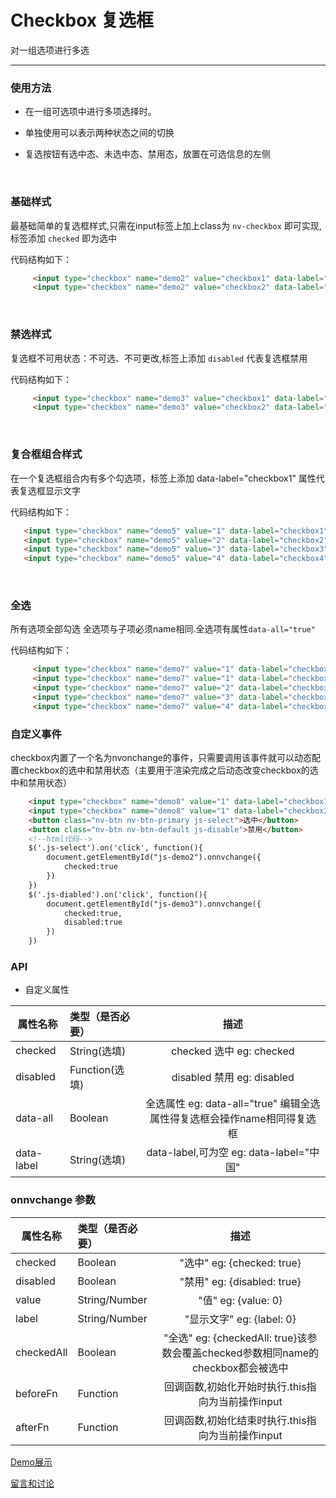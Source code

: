 # Checkbox 复选框

对一组选项进行多选

---

### 使用方法

+ 在一组可选项中进行多项选择时。

+ 单独使用可以表示两种状态之间的切换

+ 复选按钮有选中态、未选中态、禁用态，放置在可选信息的左侧

<br/>

### 基础样式

最基础简单的复选框样式,只需在input标签上加上class为 `nv-checkbox` 即可实现,标签添加 `checked` 即为选中

代码结构如下：

```html
     <input type="checkbox" name="demo2" value="checkbox1" data-label="label1" class="nv-checkbox">
     <input type="checkbox" name="demo2" value="checkbox2" data-label="label1" class="nv-checkbox" checked="true">
```

<br/>

### 禁选样式

复选框不可用状态：不可选、不可更改,标签上添加 `disabled` 代表复选框禁用

代码结构如下：

```html
     <input type="checkbox" name="demo3" value="checkbox1" data-label="label1" class="nv-checkbox" disabled>
     <input type="checkbox" name="demo3" value="checkbox2" data-label="label1" class="nv-checkbox" disabled checked>
```
<br/>

### 复合框组合样式

在一个复选框组合内有多个勾选项，标签上添加 data-label="checkbox1" 属性代表复选框显示文字

代码结构如下：

```html
   <input type="checkbox" name="demo5" value="1" data-label="checkbox1" class="nv-checkbox">
   <input type="checkbox" name="demo5" value="2" data-label="checkbox2" class="nv-checkbox" checked="true">
   <input type="checkbox" name="demo5" value="3" data-label="checkbox3" class="nv-checkbox" disabled="">
   <input type="checkbox" name="demo5" value="4" data-label="checkbox4" class="nv-checkbox" checked="true" disabled="">
```
<br/>

### 全选

所有选项全部勾选 全选项与子项必须name相同.全选项有属性`data-all="true"`

代码结构如下：

```html
     <input type="checkbox" name="demo7" value="1" data-label="checkbox1" class="nv-checkbox" data-all="true">
     <input type="checkbox" name="demo7" value="1" data-label="checkbox1.1" class="nv-checkbox">
     <input type="checkbox" name="demo7" value="2" data-label="checkbox1.2" class="nv-checkbox">
     <input type="checkbox" name="demo7" value="3" data-label="checkbox1.3" class="nv-checkbox">
     <input type="checkbox" name="demo7" value="4" data-label="checkbox1.4" class="nv-checkbox">
```

### 自定义事件

checkbox内置了一个名为nvonchange的事件，只需要调用该事件就可以动态配置checkbox的选中和禁用状态（主要用于渲染完成之后动态改变checkbox的选中和禁用状态）

```html
    <input type="checkbox" name="demo8" value="1" data-label="checkbox1" class="nv-checkbox" id="js-demo2">
    <input type="checkbox" name="demo8" value="1" data-label="checkbox2" class="nv-checkbox" id="js-demo3">
    <button class="nv-btn nv-btn-primary js-select">选中</button>
    <button class="nv-btn nv-btn-default js-disable">禁用</button>
    <!--html代码-->
    $('.js-select').on('click', function(){
        document.getElementById("js-demo2").onnvchange({
            checked:true
        })
    })
    $('.js-diabled').on('click', function(){
        document.getElementById("js-demo3").onnvchange({
            checked:true,
            disabled:true
        })
    })
```

### API

+ 自定义属性

| 属性名称  | 类型（是否必要）   |  描述  |
| --------    | :----- | :----:  |
| checked  | String(选填)   | checked 选中 eg: checked  |
| disabled  | Function(选填)   | disabled 禁用 eg: disabled |
| data-all  | Boolean  | 全选属性 eg: data-all="true" 编辑全选属性得复选框会操作name相同得复选框 |
| data-label  | String(选填)   | data-label,可为空 eg: data-label="中国"  |


### onnvchange 参数

| 属性名称  | 类型（是否必要）   |  描述  |
| --------    | :----- | :----:  |
| checked  | Boolean   | "选中" eg: {checked: true}  |
| disabled  | Boolean   | "禁用" eg: {disabled: true} |
| value  | String/Number   | "值" eg: {value: 0}  |
| label  | String/Number   | "显示文字" eg: {label: 0}  |
| checkedAll  | Boolean  | "全选" eg: {checkedAll: true}该参数会覆盖checked参数相同name的checkbox都会被选中 |
| beforeFn  | Function   | 回调函数,初始化开始时执行.this指向为当前操作input |
| afterFn  | Function   | 回调函数,初始化结束时执行.this指向为当前操作input  |





[Demo展示](http://www.nv-js.com/api?type=checkbox)

[留言和讨论](https://github.com/Nv-js/nv-source/issues/12)

    